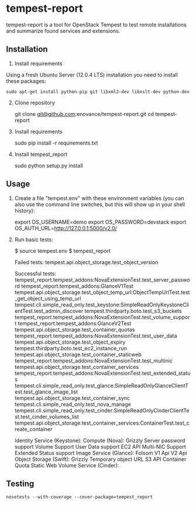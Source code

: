 # tempest-report

tempest-report is a tool for OpenStack Tempest to test remote installations and summarize found services and extensions.

Installation
------------

1) Install requirements

Using a fresh Ubuntu Server (12.0.4 LTS) installation you need to install these packages:

    sudo apt-get install python-pip git libxml2-dev libxslt-dev python-dev

2) Clone repository

    git clone git@github.com:enovance/tempest-report.git
    cd tempest-report

3) Install requirements

    sudo pip install -r requirements.txt

4) Install tempest_report

    sudo python setup.py install


Usage
---------

1) Create a file "tempest.env" with these environment variables (you can also use the command line switches, but this will show up in your shell history):

    export OS_USERNAME=demo
    export OS_PASSWORD=devstack
    export OS_AUTH_URL=http://127.0.0.1:5000/v2.0/

2) Run basic tests:

    $ source tempest.env
    $ tempest_report

    Failed tests:
    tempest.api.object_storage.test_object_version
    
    Successful tests:
    tempest_report.tempest_addons:NovaExtensionTest.test_server_password
    tempest_report.tempest_addons:GlanceV1Test
    tempest.api.object_storage.test_object_temp_url:ObjectTempUrlTest.test_get_object_using_temp_url
    tempest.cli.simple_read_only.test_keystone:SimpleReadOnlyKeystoneClientTest.test_admin_discover
    tempest.thirdparty.boto.test_s3_buckets
    tempest_report.tempest_addons:NovaExtensionTest.test_volume_support
    tempest_report.tempest_addons:GlanceV2Test
    tempest.api.object_storage.test_container_quotas
    tempest_report.tempest_addons:NovaExtensionTest.test_user_data
    tempest.api.object_storage.test_object_expiry
    tempest.thirdparty.boto.test_ec2_instance_run
    tempest.api.object_storage.test_container_staticweb
    tempest_report.tempest_addons:NovaExtensionTest.test_multinic
    tempest.api.object_storage.test_container_services
    tempest_report.tempest_addons:NovaExtensionTest.test_extended_status
    tempest.cli.simple_read_only.test_glance:SimpleReadOnlyGlanceClientTest.test_glance_image_list
    tempest.api.object_storage.test_container_sync
    tempest.cli.simple_read_only.test_nova_manage
    tempest.cli.simple_read_only.test_cinder:SimpleReadOnlyCinderClientTest.test_cinder_volumes_list
    tempest.api.object_storage.test_container_services:ContainerTest.test_create_container
    
    Identity Service (Keystone): 
    Compute (Nova): Grizzly
    				Server password support
    				Volume Support
    				User Data support
    				EC2 API
    				Multi-NIC Support
    				Extended Status support
    Image Service (Glance): Folsom
    				V1 Api
    				V2 Api
    Object Storage (Swift): Grizzly
    				Temporary object URL
    				S3 API
    				Container Quota
    				Static Web
    Volume Service (Cinder): 


Testing
-------

    nosetests --with-coverage --cover-package=tempest_report
